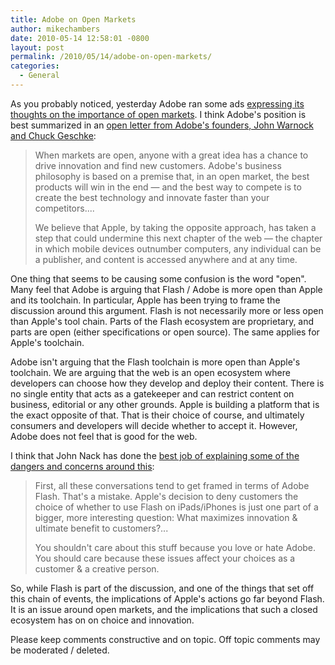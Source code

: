 ```yaml
---
title: Adobe on Open Markets
author: mikechambers
date: 2010-05-14 12:58:01 -0800
layout: post
permalink: /2010/05/14/adobe-on-open-markets/
categories:
  - General
---
```



As you probably noticed, yesterday Adobe ran some ads [expressing its thoughts on the importance of open markets][1]. I think Adobe's position is best summarized in an [open letter from Adobe's founders, John Warnock and Chuck Geschke][2]:  
<!--more-->

> When markets are open, anyone with a great idea has a chance to drive innovation and find new customers. Adobe's business philosophy is based on a premise that, in an open market, the best products will win in the end — and the best way to compete is to create the best technology and innovate faster than your competitors....
> 
> We believe that Apple, by taking the opposite approach, has taken a step that could undermine this next chapter of the web — the chapter in which mobile devices outnumber computers, any individual can be a publisher, and content is accessed anywhere and at any time.

One thing that seems to be causing some confusion is the word "open". Many feel that Adobe is arguing that Flash / Adobe is more open than Apple and its toolchain. In particular, Apple has been trying to frame the discussion around this argument. Flash is not necessarily more or less open than Apple's tool chain. Parts of the Flash ecosystem are proprietary, and parts are open (either specifications or open source). The same applies for Apple's toolchain.

Adobe isn't arguing that the Flash toolchain is more open than Apple's toolchain. We are arguing that the web is an open ecosystem where developers can choose how they develop and deploy their content. There is no single entity that acts as a gatekeeper and can restrict content on business, editorial or any other grounds. Apple is building a platform that is the exact opposite of that. That is their choice of course, and ultimately consumers and developers will decide whether to accept it. However, Adobe does not feel that is good for the web.

I think that John Nack has done the [best job of explaining some of the dangers and concerns around this][3]:

> First, all these conversations tend to get framed in terms of Adobe Flash. That's a mistake. Apple's decision to deny customers the choice of whether to use Flash on iPads/iPhones is just one part of a bigger, more interesting question: What maximizes innovation & ultimate benefit to customers?...
> 
> You shouldn't care about this stuff because you love or hate Adobe. You should care because these issues affect your choices as a customer & a creative person. 

So, while Flash is part of the discussion, and one of the things that set off this chain of events, the implications of Apple's actions go far beyond Flash. It is an issue around open markets, and the implications that such a closed ecosystem has on on choice and innovation.

Please keep comments constructive and on topic. Off topic comments may be moderated / deleted.

 [1]: http://www.adobe.com/choice/
 [2]: http://www.adobe.com/choice/openmarkets.html
 [3]: http://blogs.adobe.com/jnack/2010/05/absolute_power_vs_the_pirate_flag.html#comments